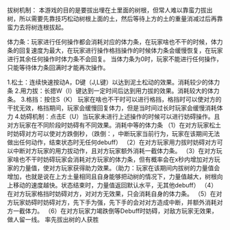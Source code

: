 拔树机制：
本游戏的目的是要拔出埋在土里面的树根，但常人难以靠蛮力拔出树，所以需要先靠技巧松动树根上面的土，然后等待上方的土的重量消减过后再靠蛮力去将树连根拔起。

体力条：玩家进行任何操作都会消耗对应的体力条，在玩家啥也不干的时候，体力条的回复速度为最大，在玩家进行操作格挡操作的时候体力条会缓慢恢复，在玩家进行其余任何操作时体力条不会回复。
当体力条为0时，玩家不能进行任何操作，只能等待体力条回满时才能再次操作。

1.松土：连续快速按动A，D键（J,L键）以达到泥土松动的效果。消耗较少的体力条
2.用力拔：长摁W（I）键达到一定时间后达到用力拔的效果。消耗较大的体力条。
3.格挡：按住S（K） 玩家在啥也不干时可以进行格挡，格挡时可以使对方的干扰无效，格挡期间，玩家会缓慢回复体力，但是当时间过长时玩家会缓慢消耗体力
4.妨碍机制：点击E（U）当玩家未进行上述操作的时候可以进行妨碍操作。且对方玩家在不同阶段时妨碍有不同效果。消耗中等的体力条
（1）在对方玩家松土时妨碍对方可以使对方跌倒秒，（跌倒：，中断玩家当前行为，玩家在该期间无法做出任何动作，结束状态时无任何debuff）
（2）在对方玩家用力拔时妨碍对方可以中断对方玩家的用力拔动作，且对方玩家额外消耗一截体力条。
（3）在对方玩家啥也不干时妨碍玩家会消耗对方玩家的体力条，但有概率会在x秒内增加对方玩家的力量值，使对方玩家获得助力效果。（助力：玩家在该期间内拔树的力量值会增加，也就是说在上方土量相同且自身能够把动树的情况下，力量值越大，树根向上移动的速度越快。状态结束时，力量值返回默认水平，无其他debuff）
（4）在对方玩家格挡时妨碍对方，对对方无效果，只会消耗自身的体力条。
（5）在对方玩家妨碍时妨碍对方，先下手为强，先下手的会对对方造成中断，并额外消耗对方一截体力。
（6）在对方玩家力竭跌倒等Debuff时妨碍，对敌方玩家无效果，做人留一线。
率先拔出树的人获胜
